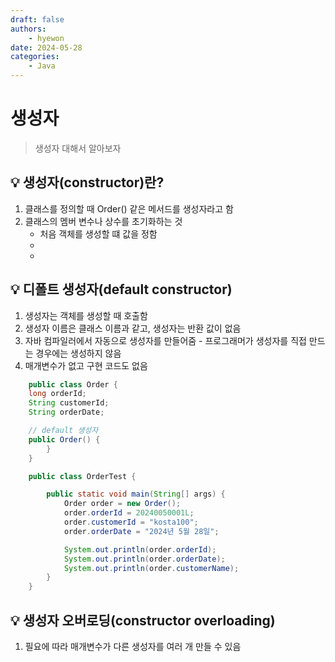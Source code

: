 ```yaml
---
draft: false
authors:
    - hyewon
date: 2024-05-28
categories:
    - Java
---
```


# 생성자

> 생성자 대해서 알아보자

<!-- more -->

## 💡 생성자(constructor)란?

1.  클래스를 정의할 때 Order() 같은 메서드를 생성자라고 함
2.  클래스의 멤버 변수나 상수를 초기화하는 것
    -   처음 객체를 생성할 떄 값을 정함
    -   
    -   
## 💡 디폴트 생성자(default constructor)

1.   생성자는 객체를 생성할 때 호출함
2.   생성자 이름은 클래스 이름과 같고, 생성자는 반환 값이 없음
3.   자바 컴파일러에서 자동으로 생성자를 만들어줌
    -    프로그래머가 생성자를 직접 만드는 경우에는 생성하지 않음
4.   매개변수가 없고 구현 코드도 없음

```java
    public class Order {
    long orderId;
    String customerId;
    String orderDate;

    // default 생성자
    public Order() {
        }
    }

```

```java
    public class OrderTest {

        public static void main(String[] args) {
            Order order = new Order();
            order.orderId = 20240050001L;
            order.customerId = "kosta100";
            order.orderDate = "2024년 5월 28일";

            System.out.println(order.orderId);
            System.out.println(order.orderDate);
            System.out.println(order.customerName);
        }
    }

```

## 💡 생성자 오버로딩(constructor overloading)

1. 필요에 따라 매개변수가 다른 생성자를 여러 개 만들 수 있음 